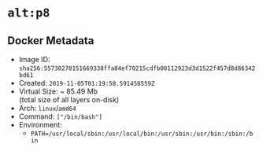 # `alt:p8`

## Docker Metadata

- Image ID: `sha256:55730270151669338ffa84ef70215cdfb00112923d3d1522f457d8d86342bd61`
- Created: `2019-11-05T01:19:58.591458559Z`
- Virtual Size: ~ 85.49 Mb  
  (total size of all layers on-disk)
- Arch: `linux`/`amd64`
- Command: `["/bin/bash"]`
- Environment:
  - `PATH=/usr/local/sbin:/usr/local/bin:/usr/sbin:/usr/bin:/sbin:/bin`

